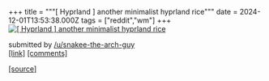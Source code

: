 +++
title = """[ Hyprland ] another minimalist hyprland rice"""
date = 2024-12-01T13:53:38.000Z
tags = ["reddit","wm"]
+++
[![[ Hyprland ] another minimalist hyprland rice](https://b.thumbs.redditmedia.com/JbcSlEHu9hofY50huriVlP1_RMJwpc93t8HzOVjMS8w.jpg "[ Hyprland ] another minimalist hyprland rice")](https://www.reddit.com/r/unixporn/comments/1h43qq3/hyprland_another_minimalist_hyprland_rice/)

submitted by [/u/snakee-the-arch-guy](https://www.reddit.com/user/snakee-the-arch-guy)  
[\[link\]](https://www.reddit.com/gallery/1h43qq3) [\[comments\]](https://www.reddit.com/r/unixporn/comments/1h43qq3/hyprland_another_minimalist_hyprland_rice/)

[[source]](https://www.reddit.com/r/unixporn/comments/1h43qq3/hyprland_another_minimalist_hyprland_rice/)
